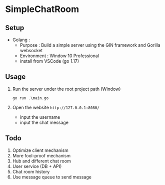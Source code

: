 # SimpleChatRoom

## Setup

- Golang :
  - Purpose : Build a simple server using the GIN framework and Gorilla websocket
  - Environment : Window 10 Professional
  - install from VSCode (go 1.17)

## Usage

1. Run the server under the root project path (Window)
    ```
    go run .\main.go
    ```

2. Open the website `http://127.0.0.1:8080/`
    - input the username
    - input the chat message

## Todo

1. Optimize client mechanism
2. More fool-proof mechanism
3. Hub and different chat room
4. User service (DB + API)
5. Chat room history
6. Use message queue to send message